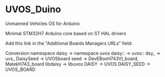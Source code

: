 # UVOS_Duino

Unmanned Vehicles OS for Arduino

Minimal STM32H7 Arduino core based on ST HAL drivers

Add this link in the "Additional Boards Managers URLs" field:

Conversion
namespace daisy -> namespace uvos
daisy:: -> uvos::
dsy_ -> uvs_
DaisySeed -> UVOSboard
seed -> DevEBoxH743VI_board, MatekH743_board
libdaisy -> libuvos
DAISY -> UVOS
DAISY_SEED -> UVOS_BOARD
